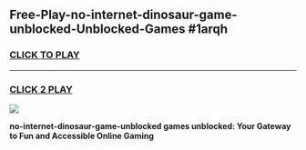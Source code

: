
## Free-Play-no-internet-dinosaur-game-unblocked-Unblocked-Games #1arqh
<h3>
<a href="https://news.freeplayer.one?title=no-internet-dinosaur-game-unblocked&ref=8M">CLICK TO PLAY</a></h3>
<hr>

<h3>
<a href="https://news.freeplayer.one?title=no-internet-dinosaur-game-unblocked&ref=8M">CLICK 2 PLAY</a>
  
</h3>

<a href="https://news.freeplayer.one?title=no-internet-dinosaur-game-unblocked&ref=8M"><img src="https://clearcache.store/games.png"></a>


**no-internet-dinosaur-game-unblocked games unblocked: Your Gateway to Fun and Accessible Online Gaming**
